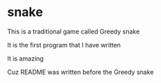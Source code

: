 # snake
This is a traditional game called Greedy snake

It is the first program that I have written

It is amazing

Cuz README was written before the Greedy snake
